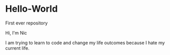# Hello-World
First ever repository

Hi, I'm Nic

I am trying to learn to code and change my life outcomes because I hate my current life.
